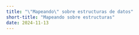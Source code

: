 ```yaml
---
title: "\"Mapeando\" sobre estructuras de datos"
short-title: "Mapeando sobre estructuras"
date: 2024-11-13
---
```


